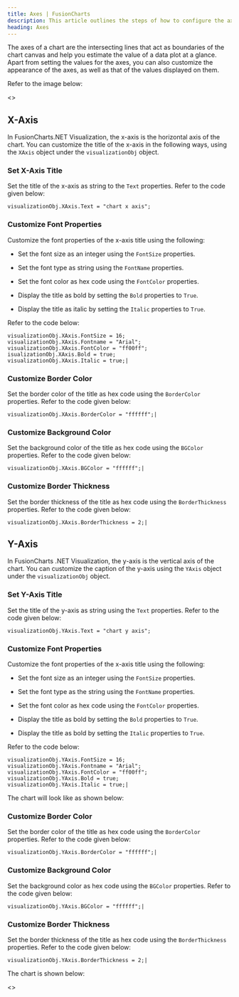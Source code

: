 ```yaml
---
title: Axes | FusionCharts
description: This article outlines the steps of how to configure the axes.
heading: Axes
---
```


The axes of a chart are the intersecting lines that act as boundaries of the chart canvas and help you estimate the value of a data plot at a glance. Apart from setting the values for the axes, you can also customize the appearance of the axes, as well as that of the values displayed on them.

Refer to the image below:

<<Image>>

## X-Axis

In FusionCharts.NET Visualization, the x-axis is the horizontal axis of the chart. You can customize the title of the x-axis in the following ways, using the `XAxis` object under the `visualizationObj` object.

### Set X-Axis Title

Set the title of the x-axis as string to the `Text` properties. Refer to the code given below:

```
visualizationObj.XAxis.Text = "chart x axis";

```

### Customize Font Properties

Customize the font properties of the x-axis title using the following:

* Set the font size as an integer using the `FontSize` properties.

* Set the font type as string using the `FontName` properties.

* Set the font color as hex code using the `FontColor` properties.

* Display the title as bold by setting the `Bold` properties to `True`.

* Display the title as italic by setting the `Italic` properties to `True`. 

Refer to the code below:

```
visualizationObj.XAxis.FontSize = 16;
visualizationObj.XAxis.Fontname = "Arial";
visualizationObj.XAxis.FontColor = "ff00ff";
isualizationObj.XAxis.Bold = true;
visualizationObj.XAxis.Italic = true;|

```

<Live Chart>

### Customize Border Color

Set the border color of the title as hex code using the `BorderColor` properties. Refer to the code given below:

```
visualizationObj.XAxis.BorderColor = "ffffff";|

```

### Customize Background Color

Set the background color of the title as hex code using the `BGColor` properties. Refer to the code given below:

```
visualizationObj.XAxis.BGColor = "ffffff";|

```

### Customize Border Thickness

Set the border thickness of the title as hex code using the `BorderThickness` properties. Refer to the code given below:

```
visualizationObj.XAxis.BorderThickness = 2;|

```

## Y-Axis

In FusionCharts .NET Visualization, the y-axis is the vertical axis of the chart. You can customize the caption of the y-axis using the `YAxis` object under the `visualizationObj` object.

### Set Y-Axis Title

Set the title of the y-axis as string using the `Text` properties. Refer to the code given below:

```
visualizationObj.YAxis.Text = "chart y axis";

```

### Customize Font Properties

Customize the font properties of the x-axis title using the following:

* Set the font size as an integer using the `FontSize` properties.

* Set the font type as the string using the `FontName` properties.

* Set the font color as hex code using the `FontColor` properties.

* Display the title as bold by setting the `Bold` properties to `True`.

* Display the title as bold by setting the `Italic` properties to `True`. 

Refer to the code below:

```
visualizationObj.YAxis.FontSize = 16;
visualizationObj.YAxis.Fontname = "Arial";
visualizationObj.YAxis.FontColor = "ff00ff";
visualizationObj.YAxis.Bold = true;
visualizationObj.YAxis.Italic = true;|

```

The chart will look like as shown below:

<Live Chart>

### Customize Border Color

Set the border color of the title as hex code using the `BorderColor` properties. Refer to the code given below:

```
visualizationObj.YAxis.BorderColor = "ffffff";|

```

### Customize Background Color

Set the background color as hex code using the `BGColor` properties. Refer to the code given below:

```
visualizationObj.YAxis.BGColor = "ffffff";|

```

### Customize Border Thickness

Set the border thickness of the title as hex code using the `BorderThickness` properties. Refer to the code given below:

```
visualizationObj.YAxis.BorderThickness = 2;|

```

The chart is shown below:

<<Live Chart>>

